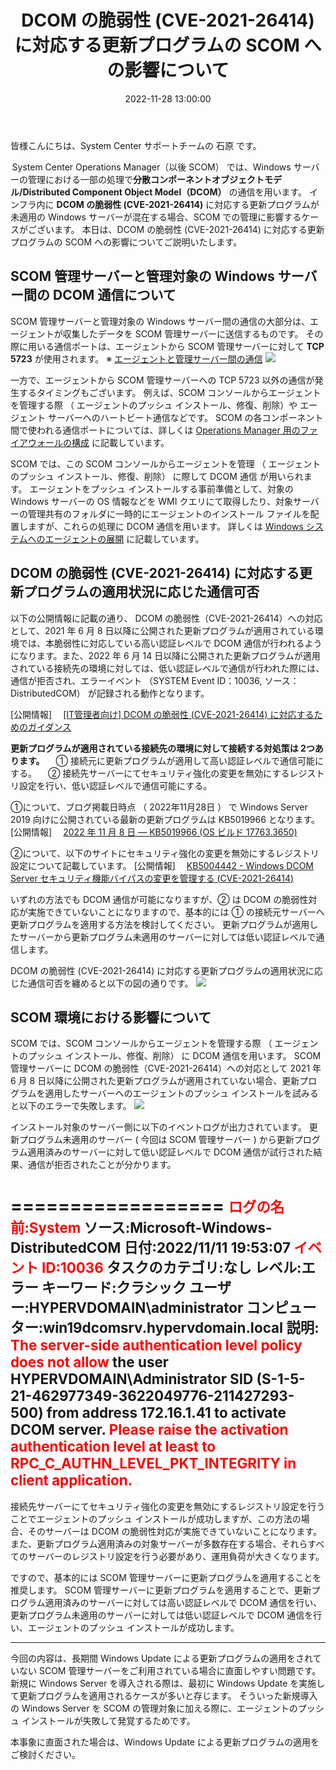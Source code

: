 ﻿---
title: DCOM の脆弱性 (CVE-2021-26414) に対応する更新プログラムの SCOM への影響について
date: 2022-11-28 13:00:00
tags:
  - SCOM
  - Operations Manager
  - CVE-2021-26414
---

皆様こんにちは、System Center サポートチームの 石原 です。 

<!-- more -->
 System Center Operations Manager（以後 SCOM） では、Windows サーバーの管理における一部の処理で**分散コンポーネントオブジェクトモデル/Distributed Component Object Model（DCOM）** の通信を用います。
インフラ内に **DCOM の脆弱性 (CVE-2021-26414)** に対応する更新プログラムが未適用の Windows サーバーが混在する場合、SCOM での管理に影響するケースがございます。
本日は、DCOM の脆弱性 (CVE-2021-26414) に対応する更新プログラムの SCOM への影響についてご説明いたします。

## SCOM 管理サーバーと管理対象の Windows サーバー間の DCOM 通信について
SCOM 管理サーバーと管理対象の Windows サーバー間の通信の大部分は、エージェントが収集したデータを SCOM 管理サーバーに送信するものです。
その際に用いる通信ポートは、エージェントから SCOM 管理サーバーに対して **TCP 5723** が使用されます。
※ [エージェントと管理サーバー間の通信](https://learn.microsoft.com/ja-jp/system-center/scom/plan-planning-agent-deployment?view=sc-om-2022#communication-between-agents-and-management-servers)
![](001.png)

一方で、エージェントから SCOM 管理サーバーへの TCP 5723 以外の通信が発生するタイミングもございます。
例えば、SCOM コンソールからエージェントを管理する際 （ エージェントのプッシュ インストール、修復、削除）や エージェント サーバーへのハートビート通信などです。
SCOM の各コンポーネント間で使われる通信ポートについては、詳しくは [Operations Manager 用のファイアウォールの構成](https://learn.microsoft.com/ja-jp/system-center/scom/plan-security-config-firewall?view=sc-om-2022) に記載しています。


SCOM では、この SCOM コンソールからエージェントを管理 （ エージェントのプッシュ インストール、修復、削除） に際して DCOM 通信 が用いられます。
エージェントをプッシュ インストールする事前準備として、対象の Windows サーバーの OS 情報などを WMI クエリにて取得したり、対象サーバーの管理共有のフォルダに一時的にエージェントのインストール ファイルを配置しますが、これらの処理に DCOM 通信を用います。
詳しくは [Windows システムへのエージェントの展開](https://learn.microsoft.com/ja-jp/system-center/scom/plan-planning-agent-deployment?view=sc-om-2022#agent-deployment-to-windows-system) に記載しています。


## DCOM の脆弱性 (CVE-2021-26414) に対応する更新プログラムの適用状況に応じた通信可否
以下の公開情報に記載の通り、 DCOM の脆弱性（CVE-2021-26414）への対応として、2021 年 6 月 8 日以降に公開された更新プログラムが適用されている環境では、本脆弱性に対応している高い認証レベルで DCOM 通信が行われるようになります。また、2022 年 6 月 14 日以降に公開された更新プログラムが適用されている接続先の環境に対しては、低い認証レベルで通信が行われた際には、通信が拒否され、エラーイベント （SYSTEM Event ID：10036, ソース：DistributedCOM） が記録される動作となります。

 [公開情報]
　[[IT管理者向け] DCOM の脆弱性 (CVE-2021-26414) に対応するためのガイダンス](https://msrc-blog.microsoft.com/2021/06/08/20210609_dcomenrocement/)



**更新プログラムが適用されている接続先の環境に対して接続する対処策は 2つあります。**
　① 接続元に更新プログラムが適用して高い認証レベルで通信可能にする。
　② 接続先サーバーにてセキュリティ強化の変更を無効にするレジストリ設定を行い、低い認証レベルで通信可能にする。

①について、ブログ掲載日時点 （ 2022年11月28日 ） で Windows Server 2019 向けに公開されている最新の更新プログラムは KB5019966 となります。
 [公開情報]
　[2022 年 11 月 8 日 — KB5019966 (OS ビルド 17763.3650)](https://support.microsoft.com/en-us/topic/november-8-2022-kb5019966-os-build-17763-3650-b09dad62-5cd7-47cd-992f-b7d01f2956c1)

②について、以下のサイトにセキュリティ強化の変更を無効にするレジストリ設定について記載しています。
 [公開情報]
　[KB5004442 - Windows DCOM Server セキュリティ機能バイパスの変更を管理する (CVE-2021-26414)](https://support.microsoft.com/ja-jp/topic/kb5004442-windows-dcom-server-%E3%82%BB%E3%82%AD%E3%83%A5%E3%83%AA%E3%83%86%E3%82%A3%E6%A9%9F%E8%83%BD%E3%83%90%E3%82%A4%E3%83%91%E3%82%B9%E3%81%AE%E5%A4%89%E6%9B%B4%E3%82%92%E7%AE%A1%E7%90%86%E3%81%99%E3%82%8B-cve-2021-26414-f1400b52-c141-43d2-941e-37ed901c769c)



いずれの方法でも DCOM 通信が可能になりますが、② は DCOM の脆弱性対応が実施できていないことになりますので、基本的には ① の接続元サーバーへ更新プログラムを適用する方法を検討してください。
更新プログラムが適用したサーバーから更新プログラム未適用のサーバーに対しては低い認証レベルで通信します。

DCOM の脆弱性 (CVE-2021-26414) に対応する更新プログラムの適用状況に応じた通信可否を纏めると以下の図の通りです。
![](002.jpg)

## SCOM 環境における影響について
SCOM では、SCOM コンソールからエージェントを管理する際 （ エージェントのプッシュ インストール、修復、削除） に DCOM 通信を用います。
SCOM 管理サーバーに DCOM の脆弱性（CVE-2021-26414）への対応として 2021 年 6 月 8 日以降に公開された更新プログラムが適用されていない場合、更新プログラムを適用したサーバーへのエージェントのプッシュ インストールを試みると以下のエラーで失敗します。
![](003.png)

インストール対象のサーバー側に以下のイベントログが出力されています。
更新プログラム未適用のサーバー ( 今回は SCOM 管理サーバー ) から更新プログラム適用済みのサーバーに対して低い認証レベルで DCOM 通信が試行された結果、通信が拒否されたことが分かります。

==================
<span style="font-size: 80%;"><span style="color: red; ">ログの名前:System</span>
ソース:Microsoft-Windows-DistributedCOM
日付:2022/11/11 19:53:07
<span style="color: red; ">イベント ID:10036</span>
タスクのカテゴリ:なし
レベル:エラー
キーワード:クラシック
ユーザー:HYPERVDOMAIN\administrator
コンピューター:win19dcomsrv.hypervdomain.local
説明:
<span style="color: red; ">The server-side authentication level policy does not allow </span>the user HYPERVDOMAIN\Administrator SID (S-1-5-21-462977349-3622049776-211427293-500) from address 172.16.1.41 to activate DCOM server. <span style="color: red; ">Please raise the activation authentication level at least to RPC_C_AUTHN_LEVEL_PKT_INTEGRITY in client application.</span></span>
==================

接続先サーバーにてセキュリティ強化の変更を無効にするレジストリ設定を行うことでエージェントのプッシュ インストールが成功しますが、この方法の場合、そのサーバーは DCOM の脆弱性対応が実施できていないことになります。
また、更新プログラム適用済みの対象サーバーが多数存在する場合、それらすべてのサーバーのレジストリ設定を行う必要があり、運用負荷が大きくなります。


ですので、基本的には SCOM 管理サーバーに更新プログラムを適用することを推奨します。
SCOM 管理サーバーに更新プログラムを適用することで、更新プログラム適用済みのサーバーに対しては高い認証レベルで DCOM 通信を行い、更新プログラム未適用のサーバーに対しては低い認証レベルで DCOM 通信を行い、エージェントのプッシュ インストールが成功します。

---

今回の内容は、長期間 Windows Update による更新プログラムの適用をされていない SCOM 管理サーバーをご利用されている場合に直面しやすい問題です。
新規に Windows Server を導入される際は、最初に Windows Update を実施して更新プログラムを適用されるケースが多いと存じます。
そういった新規導入の Windows Server を SCOM の管理対象に加える際に、エージェントのプッシュ インストールが失敗して発覚するためです。

本事象に直面された場合は、Windows Update による更新プログラムの適用をご検討ください。

